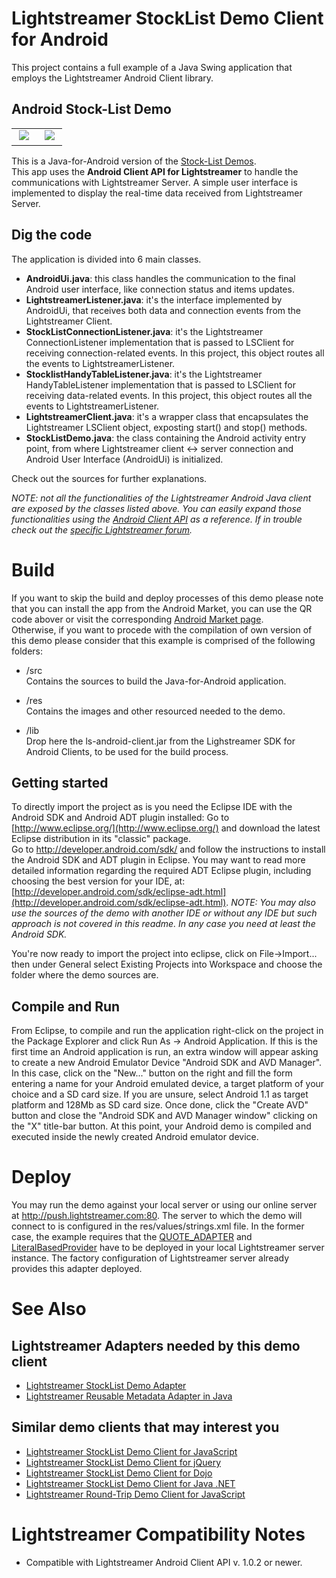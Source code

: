 # Lightstreamer StockList Demo Client for Android #

This project contains a full example of a Java Swing application that employs the Lightstreamer Android Client library.

## Android Stock-List Demo ##

<table>
  <tr>
    <td style="text-align: left">
      &nbsp;<img src="http://www.lightstreamer.com/img/demo/screen_android.png">&nbsp;
    </td>
    <td>
      &nbsp;<img src="http://www.lightstreamer.com/img/demo/qr_android.png">&nbsp;
    </td>
  </tr>
</table>

This is a Java-for-Android version of the [Stock-List Demos](https://github.com/Weswit/Lightstreamer-example-Stocklist-client-javascript).<br>
This app uses the <b>Android Client API for Lightstreamer</b> to handle the communications with Lightstreamer Server. A simple user interface is implemented to display the real-time data received from Lightstreamer Server.<br>

## Dig the code ##
The application is divided into 6 main classes.
* <b>AndroidUi.java</b>: this class handles the communication to the final Android user interface, like connection status and items updates.
* <b>LightstreamerListener.java</b>: it's the interface implemented by AndroidUi, that receives both data and connection events from the Lightstreamer Client.
* <b>StockListConnectionListener.java</b>: it's the Lightstreamer ConnectionListener implementation that is passed to LSClient for receiving connection-related events. In this project, this object routes all the events to LightstreamerListener.
* <b>StocklistHandyTableListener.java</b>: it's the Lightstreamer HandyTableListener implementation that is passed to LSClient for receiving data-related events. In this project, this object routes all the events to LightstreamerListener. 
* <b>LightstreamerClient.java</b>: it's a wrapper class that encapsulates the Lightstreamer LSClient object, exposting start() and stop() methods.
* <b>StockListDemo.java</b>: the class containing the Android activity entry point, from where Lightstreamer client <-> server connection and Android User Interface (AndroidUi) is initialized.
  
Check out the sources for further explanations.
  
<i>NOTE: not all the functionalities of the Lightstreamer Android Java client are exposed by the classes listed above. You can easily expand those functionalities using the [Android Client API](http://www.lightstreamer.com/docs/client_android_api/index.html) as a reference. If in trouble check out the [specific Lightstreamer forum](http://forums.lightstreamer.com/forumdisplay.php?33-Android-Client-API).</i>

# Build #

If you want to skip the build and deploy processes of this demo please note that you can install the app from the Android Market, you can use the QR code abover or visit the corresponding [Android Market page](https://market.android.com/details?id=com.lightstreamer.demo.android).
<br>
Otherwise, if you want to procede with the compilation of own version of this demo please consider that this example is comprised of the following folders:
* /src<br>
  Contains the sources to build the Java-for-Android application.

* /res<br>
  Contains the images and other resourced needed to the demo.
  
* /lib<br>
  Drop here the ls-android-client.jar from the Lighstreamer SDK for Android Clients, to be used for the build process.
  
## Getting started ##
To directly import the project as is you need the Eclipse IDE with the Android SDK and Android ADT plugin installed: Go to [http://www.eclipse.org/](http://www.eclipse.org/) and download the latest Eclipse distribution in its "classic" package.<br>
Go to http://developer.android.com/sdk/ and follow the instructions to install the Android SDK and ADT plugin in Eclipse.
You may want to read more detailed information regarding the required ADT Eclipse plugin, including choosing the best version for your IDE, at: [http://developer.android.com/sdk/eclipse-adt.html](http://developer.android.com/sdk/eclipse-adt.html).
<i>NOTE: You may also use the sources of the demo with another IDE or without any IDE but such approach is not covered in this readme. In any case you need at least the Android SDK.</i>
<br>

You're now ready to import the project into eclipse, click on File->Import... then under General select Existing Projects into Workspace and choose the folder where the demo sources are.

## Compile and Run ##
From Eclipse, to compile and run the application right-click on the project in the Package Explorer and click Run As -> Android Application. If this is the first time an Android application is run, an extra window will appear asking to create a new Android Emulator Device "Android SDK and AVD Manager".
In this case, click on the "New..." button on the right and fill the form entering a name for your Android emulated device, a target platform of your choice and a SD card size. If you are unsure, select Android 1.1 as target platform and 128Mb as SD card size. Once done, click the "Create AVD" button and close the "Android SDK and AVD Manager window" clicking on the "X" title-bar button. At this point, your Android demo is compiled and executed inside the newly created Android emulator device.

# Deploy #
  
You may run the demo against your local server or using our online server at http://push.lightstreamer.com:80. The server to which the demo will connect to is configured in the res/values/strings.xml file.
In the former case, the example requires that the [QUOTE_ADAPTER](https://github.com/Weswit/Lightstreamer-example-Stocklist-adapter-java) and [LiteralBasedProvider](https://github.com/Weswit/Lightstreamer-example-ReusableMetadata-adapter-java) have to be deployed in your local Lightstreamer server instance. 
The factory configuration of Lightstreamer server already provides this adapter deployed.<br>

# See Also #

## Lightstreamer Adapters needed by this demo client ##

* [Lightstreamer StockList Demo Adapter](https://github.com/Weswit/Lightstreamer-example-Stocklist-adapter-java)
* [Lightstreamer Reusable Metadata Adapter in Java](https://github.com/Weswit/Lightstreamer-example-ReusableMetadata-adapter-java)

## Similar demo clients that may interest you ##

* [Lightstreamer StockList Demo Client for JavaScript](https://github.com/Weswit/Lightstreamer-example-Stocklist-client-javascript)
* [Lightstreamer StockList Demo Client for jQuery](https://github.com/Weswit/Lightstreamer-example-StockList-client-jquery)
* [Lightstreamer StockList Demo Client for Dojo](https://github.com/Weswit/Lightstreamer-example-StockList-client-dojo)
* [Lightstreamer StockList Demo Client for Java .NET](https://github.com/Weswit/Lightstreamer-example-StockList-client-dotnet)
* [Lightstreamer Round-Trip Demo Client for JavaScript](https://github.com/Weswit/Lightstreamer-example-RoundTrip-client-javascript)

# Lightstreamer Compatibility Notes #

- Compatible with Lightstreamer Android Client API v. 1.0.2 or newer.